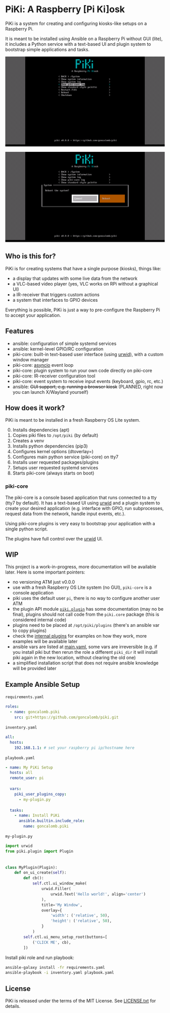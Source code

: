# PiKi: A Raspberry [Pi Ki]osk

PiKi is a system for creating and configuring kiosks-like setups on a Raspberry Pi.

It is meant to be installed using Ansible on a Raspberry Pi without GUI (lite), it includes a Python service with a text-based UI and plugin system to bootstrap simple applications and tasks.

![](docs/_static/images/piki-menu-system.png)

![](docs/_static/images/piki-menu-reboot.png)

## Who is this for?

PiKi is for creating systems that have a single purpose (kiosks), things like:

* a display that updates with some live data from the network
* a VLC-based video player (yes, VLC works on RPi without a graphical UI)
* a IR-receiver that triggers custom actions
* a system that interfaces to GPIO devices

Everything is possible, PiKi is just a way to pre-configure the Raspberry Pi to accept your application.

## Features

* ansible: configuration of simple systemd services
* ansible: kernel-level GPIO/RC configuration
* piki-core: built-in text-based user interface (using [urwid]), with a custom window manager
* piki-core: [asyncio] event loop
* piki-core: plugin system to run your own code directly on piki-core
* piki-core: IR-receiver configuration tool
* piki-core: event system to receive input events (keyboard, gpio, rc, etc.)
* ansible: ~~GUI support, e.g. running a browser kiosk~~ (PLANNED, right now you can launch X/Wayland yourself)

## How does it work?

PiKi is meant to be installed in a fresh Raspberry OS Lite system.

0. Installs dependencies (apt)
0. Copies piki files to `/opt/piki` (by default)
0. Creates a venv
0. Installs python dependencies (pip3)
0. Configures kernel options (dtoverlay=)
0. Configures main python service (piki-core) on tty7
0. Installs user requested packages/plugins
0. Setups user requested systemd services
0. Starts piki-core (always starts on boot)

### piki-core

The piki-core is a console based application that runs connected to a tty (tty7 by default). It has a text-based UI using [urwid] and a plugin system to create your desired application (e.g. interface with GPIO, run subprocesses, request data from the network, handle input events, etc.).

Using piki-core plugins is very easy to bootstrap your application with a single python script.

The plugins have full control over the [urwid] UI.

## WIP

This project is a work-in-progress, more documentation will be available later. Here is some important pointers:

* no versioning ATM just v0.0.0
* use with a fresh Raspberry OS Lite system (no GUI), `piki-core` is a console application
* piki uses the default user `pi`, there is no way to configure another user ATM
* the plugin API module [`piki.plugin`](piki/piki/plugin.py) has some documentation (may no be final), plugins should not call code from the `piki.core` package (this is considered internal code)
* plugins need to be placed at `/opt/piki/plugins` (there's an ansible var to copy plugins)
* check the [internal plugins](piki/piki/core/plugins) for examples on how they work, more examples will be available later
* ansible vars are listed at [main.yaml](ansible-role/defaults/main.yaml), some vars are irreversible (e.g. if you install piki but then rerun the role a different `piki_dir` it will install piki again in the new location, without clearing the old one)
* a simplified installation script that does not require ansible knowledge will be provided later

## Example Ansible Setup

`requirements.yaml`

```yaml
roles:
  - name: goncalomb.piki
    src: git+https://github.com/goncalomb/piki.git
```

`inventory.yaml`

```yaml
all:
  hosts:
    192.168.1.1: # set your raspberry pi ip/hostname here
```

`playbook.yaml`

```yaml
- name: My PiKi Setup
  hosts: all
  remote_user: pi

  vars:
    piki_user_plugins_copy:
      - my-plugin.py

  tasks:
    - name: Install PiKi
      ansible.builtin.include_role:
        name: goncalomb.piki
```

`my-plugin.py`

```python
import urwid
from piki.plugin import Plugin


class MyPlugin(Plugin):
    def on_ui_create(self):
        def cb():
            self.ctl.ui_window_make(
                urwid.Filler(
                    urwid.Text('Hello world!', align='center')
                ),
                title='My Window',
                overlay={
                    'width': ('relative', 50),
                    'height': ('relative', 50),
                }
            )
        self.ctl.ui_menu_setup_root(buttons=[
            ('CLICK ME', cb),
        ])
```

Install piki role and run playbook:

```bash
ansible-galaxy install -fr requirements.yaml
ansible-playbook -i inventory.yaml playbook.yaml
```

## License

PiKi is released under the terms of the MIT License. See [LICENSE.txt](LICENSE.txt) for details.

[urwid]: https://urwid.org/
[asyncio]: https://docs.python.org/3/library/asyncio.html
